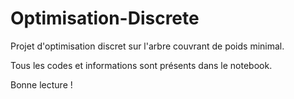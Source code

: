 # Optimisation-Discrete
Projet d'optimisation discret sur l'arbre couvrant de poids minimal. 

Tous les codes et informations sont présents dans le notebook.

Bonne lecture ! 

